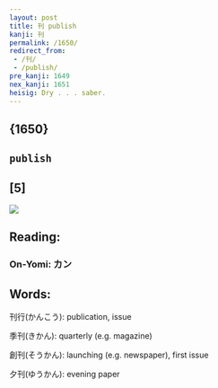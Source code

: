 ```yaml
---
layout: post
title: 刊 publish
kanji: 刊
permalink: /1650/
redirect_from:
 - /刊/
 - /publish/
pre_kanji: 1649
nex_kanji: 1651
heisig: Dry . . . saber.
---
```


## {1650}

## `publish`

## [5]

<div class="stroke"><img src="E5888A.png" /></div>

## Reading:

### On-Yomi: カン

## Words:

刊行(かんこう): publication, issue

季刊(きかん): quarterly (e.g. magazine)

創刊(そうかん): launching (e.g. newspaper), first issue

夕刊(ゆうかん): evening paper
